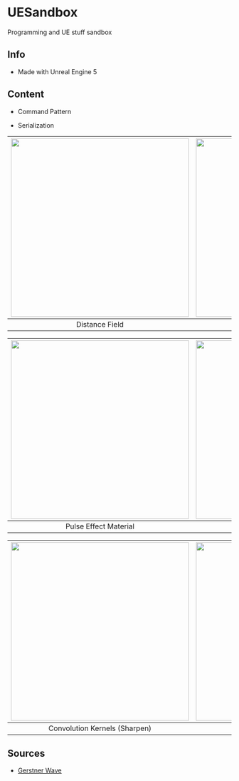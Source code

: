 # UESandbox

Programming and UE stuff sandbox

## Info

- Made with Unreal Engine 5

## Content

- Command Pattern

- Serialization

<center>

|<img src="https://media.githubusercontent.com/media/leafarz/resources/master/ueSandbox_02.gif" style="width:400px;"/>|<img src="https://media.githubusercontent.com/media/leafarz/resources/master/ueSandbox_07.gif" style="width:400px;"/>|<img src="https://media.githubusercontent.com/media/leafarz/resources/master/ueSandbox_03.gif" style="width:400px;"/>|
|:-:|:-:|:-:|
|Distance Field|Disintegration|Gerstner Wave|

|<img src="https://media.githubusercontent.com/media/leafarz/resources/master/ueSandbox_04.gif" style="width:400px;"/>|<img src="https://media.githubusercontent.com/media/leafarz/resources/master/ueSandbox_01.gif" style="width:400px;"/>|<img src="https://media.githubusercontent.com/media/leafarz/resources/master/ueSandbox_05.png" style="width:400px;"/>|
|:-:|:-:|:-:|
|Pulse Effect Material|Snow Trail|Toon / Cel shading|

|<img src="https://media.githubusercontent.com/media/leafarz/resources/master/ueSandbox_06.png" style="width:400px;"/>|<img src="https://media.githubusercontent.com/media/leafarz/resources/master/ueSandbox_08.gif" style="width:400px;"/>|<img src="https://media.githubusercontent.com/media/leafarz/resources/master/ueSandbox_09.jpg" style="width:400px;"/>|
|:-:|:-:|:-:|
|Convolution Kernels (Sharpen)|Wet Surface Material|Random Splats|

</center>

## Sources

- [Gerstner Wave](https://developer.nvidia.com/gpugems/GPUGems/gpugems_ch01.html)
